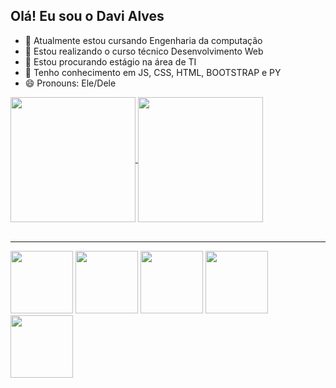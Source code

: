 ## Olá! Eu sou o Davi Alves

- 🔭 Atualmente estou cursando Engenharia da computação
- 🌱 Estou realizando o curso técnico Desenvolvimento Web
- 👯 Estou procurando estágio na área de TI
- 📖 Tenho conhecimento em JS, CSS, HTML, BOOTSTRAP e PY
- 😄 Pronouns: Ele/Dele

<div>
<a href="https://github.com/anuraghazra/github-readme-stats">
  <img height=200 align="center" src="https://github-readme-stats.vercel.app/api?username=Viko7" />
</a>
<a href="https://github.com/anuraghazra/convoychat">
  <img height=200 align="center" src="https://github-readme-stats.vercel.app/api/top-langs?username=Viko7&layout=compact&langs_count=8&card_width=320" />
</a>
</div>
<br>
<hr>
<div>
  <img height="100em" src="https://cdn.jsdelivr.net/gh/devicons/devicon@latest/icons/html5/html5-original.svg" />
  <img height="100em" src="https://cdn.jsdelivr.net/gh/devicons/devicon@latest/icons/css3/css3-original.svg" />
  <img height="100em" src="https://cdn.jsdelivr.net/gh/devicons/devicon@latest/icons/bootstrap/bootstrap-original.svg" />
  <img height="100em" src="https://cdn.jsdelivr.net/gh/devicons/devicon@latest/icons/javascript/javascript-original.svg" />
  <img height="100em" src="https://cdn.jsdelivr.net/gh/devicons/devicon@latest/icons/python/python-original.svg" />                         
</div>


